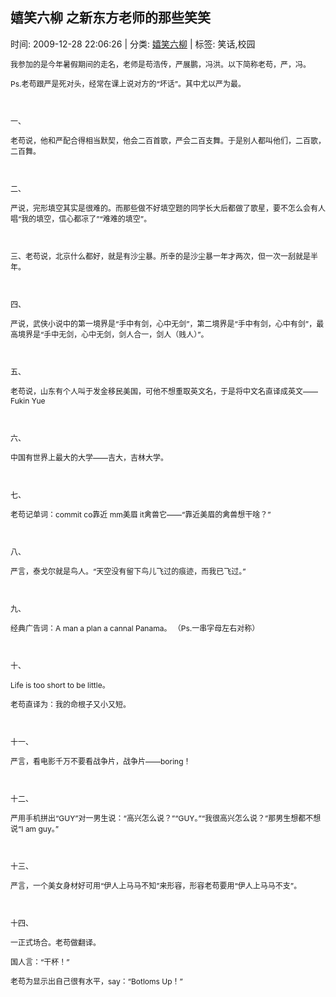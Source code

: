 
<h2>嬉笑六柳 之新东方老师的那些笑笑</h2>

<span class="time SG_txtc">时间: 2009-12-28 22:06:26 | 分类: [嬉笑六柳](./BlogClass_嬉笑六柳.md) | 标签: 笑话,校园</span>
<!--
<table>
    <tbody>
        <tr>
            <td>时间: 2009-12-28 22:06:26</td>
            <td>分类: [嬉笑六柳](./BlogClass_嬉笑六柳.md) </td>
            <td> 标签: 笑话,校园 </td>
        </tr>
    </tbody>
</table>
-->
<div class="articalContent" id="sina_keyword_ad_area2">
<p><font style="FonT-siZe: 12px">我参加的是今年暑假期间的走名，老师是苟浩传，严展鹏，冯洪。以下简称老苟，严，冯。</font></p>
<p><font style="FonT-siZe: 12px">Ps.老苟跟严是死对头，经常在课上说对方的“坏话”。其中尤以严为最。</font></p>
<p><font style="FonT-siZe: 12px"> <wbr/></font></p>
<p><font style="FonT-siZe: 12px">一、</font></p>
<p><font style="FonT-siZe: 12px">老苟说，他和严配合得相当默契，他会二百首歌，严会二百支舞。于是别人都叫他们，二百歌，二百舞。</font></p>
<p><font style="FonT-siZe: 12px"> <wbr/></font></p>
<p><font style="FonT-siZe: 12px">二、</font></p>
<p><font style="FonT-siZe: 12px">严说，完形填空其实是很难的。而那些做不好填空题的同学长大后都做了歌星，要不怎么会有人唱“我的填空，信心都凉了”“难难的填空”。</font></p>
<p><font style="FonT-siZe: 12px"> <wbr/></font></p>
<p><font style="FonT-siZe: 12px">三、老苟说，北京什么都好，就是有沙尘暴。所幸的是沙尘暴一年才两次，但一次一刮就是半年。</font></p>
<p><font style="FonT-siZe: 12px"> <wbr/></font></p>
<p><font style="FonT-siZe: 12px">四、</font></p>
<p><font style="FonT-siZe: 12px">严说，武侠小说中的第一境界是“手中有剑，心中无剑”，第二境界是“手中有剑，心中有剑”，最高境界是“手中无剑，心中无剑，剑人合一，剑人（贱人）”。</font></p>
<p><font style="FonT-siZe: 12px"> <wbr/></font></p>
<p><font style="FonT-siZe: 12px">五、</font></p>
<p><font style="FonT-siZe: 12px">老苟说，山东有个人叫于发金移民美国，可他不想重取英文名，于是将中文名直译成英文——Fukin
Yue</font></p>
<p><font style="FonT-siZe: 12px"> <wbr/></font></p>
<p><font style="FonT-siZe: 12px">六、</font></p>
<p><font style="FonT-siZe: 12px">中国有世界上最大的大学——吉大，吉林大学。</font></p>
<p><font style="FonT-siZe: 12px"> <wbr/></font></p>
<p><font style="FonT-siZe: 12px">七、</font></p>
<p><font style="FonT-siZe: 12px">老苟记单词：commit <wbr/>
co靠近 mm美眉 it禽兽它——“靠近美眉的禽兽想干啥？”</font></p>
<p><font style="FonT-siZe: 12px"> <wbr/></font></p>
<p><font style="FonT-siZe: 12px">八、</font></p>
<p><font style="FonT-siZe: 12px">严言，泰戈尔就是鸟人。“天空没有留下鸟儿飞过的痕迹，而我已飞过。”</font></p>
<p><font style="FonT-siZe: 12px"> <wbr/></font></p>
<p><font style="FonT-siZe: 12px">九、</font></p>
<p><font style="FonT-siZe: 12px">经典广告词：A man a plan a cannal
Panama。 （Ps.一串字母左右对称）</font></p>
<p><font style="FonT-siZe: 12px"> <wbr/></font></p>
<p><font style="FonT-siZe: 12px">十、</font></p>
<p><font style="FonT-siZe: 12px">Life is too short to be
little。</font></p>
<p><font style="FonT-siZe: 12px">老苟直译为：我的命根子又小又短。</font></p>
<p><font style="FonT-siZe: 12px"> <wbr/></font></p>
<p><font style="FonT-siZe: 12px">十一、</font></p>
<p><font style="FonT-siZe: 12px">严言，看电影千万不要看战争片，战争片——boring！</font></p>
<p><font style="FonT-siZe: 12px"> <wbr/></font></p>
<p><font style="FonT-siZe: 12px">十二、</font></p>
<p><font style="FonT-siZe: 12px">严用手机拼出“GUY”对一男生说：“高兴怎么说？”“GUY。”“我很高兴怎么说？”那男生想都不想说“I
am guy。”</font></p>
<p><font style="FonT-siZe: 12px"> <wbr/></font></p>
<p><font style="FonT-siZe: 12px">十三、</font></p>
<p><font style="FonT-siZe: 12px">严言，一个美女身材好可用“伊人上马马不知”来形容，形容老苟要用“伊人上马马不支”。</font></p>
<p><font style="FonT-siZe: 12px"> <wbr/></font></p>
<p><font style="FonT-siZe: 12px">十四、</font></p>
<p><font style="FonT-siZe: 12px">一正式场合。老苟做翻译。</font></p>
<p><font style="FonT-siZe: 12px">国人言：“干杯！”</font></p>
<p><font style="FonT-siZe: 12px">老苟为显示出自己很有水平，say：“Botloms
Up！”</font></p>
</div>
